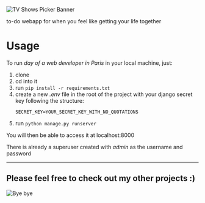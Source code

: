 ![TV Shows Picker Banner](https://i.ibb.co/dPkjL5p/day-of-a-web-developer-in-Paris.png)

to-do webapp for when you feel like getting your life together

# Usage

To run _day of a web developer in Paris_ in your local machine, just:

1. clone
1. cd into it
1. run `pip install -r requirements.txt`
1. create a new _.env_ file in the root of the project with your django secret key following the structure:
   ```
   SECRET_KEY=YOUR_SECRET_KEY_WITH_NO_QUOTATIONS
   ```
1. run `python manage.py runserver`

You will then be able to access it at localhost:8000

There is already a superuser created with _admin_ as the username and password

---

## Please feel free to check out my other projects :)

![Bye bye](https://media0.giphy.com/media/MCoHTwV6tsC3pKu84g/giphy.gif?cid=6c09b9526ecf944504ce678e84b8b05332d6b8041d6a1bb3&rid=giphy.gif&ct=g)
